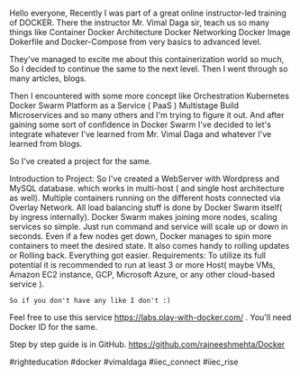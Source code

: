 Hello everyone,
Recently I was part of a great online instructor-led training of DOCKER.
There the instructor Mr. Vimal Daga sir, teach us so many things like
Container
Docker Architecture
Docker Networking
Docker Image
Dokerfile and Docker-Compose
from very basics to advanced level. 

They've managed to excite me about this containerization world so much, So I decided to continue the same to the next level. Then I went through so many articles, blogs.

Then I encountered with some more concept like 
Orchestration
Kubernetes
Docker Swarm
Platform as a Service ( PaaS )
Multistage Build
Microservices
and so many others and I'm trying to figure it out.
And after gaining some sort of confidence in Docker Swarm I've decided to let's integrate whatever I've learned from Mr. Vimal Daga and whatever I've learned from blogs.

So I've created a project for the same. 

Introduction to Project:
	So I've created a WebServer with Wordpress and MySQL database.
which works in multi-host ( and single host architecture as well).
	Multiple containers running on the different hosts connected via Overlay Network. All load balancing stuff is done by Docker Swarm itself( by ingress internally).
	Docker Swarm makes joining more nodes, scaling services so simple.
Just run command and service will scale up or down in seconds.
Even if a few nodes get down, Docker manages to spin more containers to meet the desired state.
	It also comes handy to rolling updates or Rolling back. Everything got easier.
Requirements:
	To utilize its full potential it is recommended to run at least 3 or more Host( maybe VMs, Amazon EC2 instance, GCP, Microsoft Azure, or any other cloud-based service ).

	So if you don't have any like I don't :)
Feel free to use this service https://labs.play-with-docker.com/ . 
You'll need Docker ID for the same.

Step by step guide is in GitHub.
https://github.com/rajneeshmehta/Docker


#righteducation #docker #vimaldaga #iiec_connect #iiec_rise
